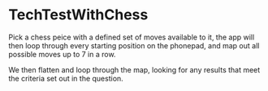 # TechTestWithChess

Pick a chess peice with a defined set of moves available to it,
the app will then loop through every starting position on the phonepad,
and map out all possible moves up to 7 in a  row.

We then flatten and loop through the map,
looking for any results that meet the criteria set out in the question.
